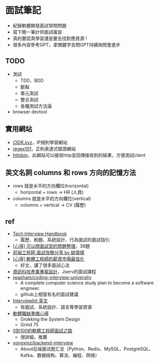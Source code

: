 # 面試筆記

* 紀錄軟體開發面試常問問題
* 寫下簡一筆計供面試複習
* 真的要認真學習還是要去找對應資源 !
* 很多內容參考GPT，拿關鍵字去問GPT持續詢問會進步

## TODO
* 測試
  * TDD、BDD
  * 斷點
  * 單元測試
  * 整合測試
  * 各種測試方法論
* browser devtool

## 實用網站
* [CIDR.xyz](https://cidr.xyz/)，IP規則學習網站
* [regex101](https://regex101.com/)，正則表達式驗證網站
* [httpbin](https://httpbin.org/)，此網站可以接收http並回傳接收到的結果，方便測試client

## 英文名詞 columns 和 rows 方向的記憶方法

* rows 就是水平的方向欄位(horizontal)
    * horizontal + rows -> HR (人資)
* columns 就是水平的方向欄位(vertical)
    * columns + vertical -> CV (履歷)

## ref
* [Tech Interview Handbook](https://www.techinterviewhandbook.org/)
    * 履歷、刷題、系統設計、行為面試的面試指引
* [[心得] 可以問面試官的問題整理](https://www.ptt.cc/bbs/Soft_Job/M.1651488698.A.0C1.html)，39題
* [前端工程師 面試攻略分享 by 姚偉揚](https://www.facebook.com/hilivecode/videos/227151178021549/)
* [[心得] 軟體工程師的薪資市場最佳化](https://www.ptt.cc/bbs/Soft_Job/M.1553065300.A.E65.html)
	* 好文，講了很多面試心法
* [資訊科技產業專案設計](https://www.youtube.com/watch?v=bqKNpbaELaE&list=PL6S9AqLQkFprzHmOiQxwRIrOOesp11a20&index=2)，Jserv的面試課程
* [jwasham/coding-interview-university](https://github.com/jwasham/coding-interview-university)
    * A complete computer science study plan to become a software engineer.
    * github上相當有名的面試建議
* [Interviewbit 英文](https://www.interviewbit.com/)
    * 有面試、系統設計、語言等學習資源
* [軟體職缺準備心得](https://www.ptt.cc/bbs/Soft_Job/M.1657873542.A.6AB.html)
    * Grokking the System Design
    * Grind 75
* [0到100的軟體工程師面試之路](https://ithelp.ithome.com.tw/users/20152262/ironman/5615)
    * 很詳細，推薦
* [yongxinz/backend-interview](https://github.com/yongxinz/backend-interview)
    * About后端面试题汇总（Python、Redis、MySQL、PostgreSQL、Kafka、数据结构、算法、编程、网络）
